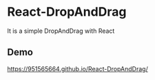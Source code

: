 # React-DropAndDrag
It is a simple DropAndDrag with React

## Demo
https://951565664.github.io/React-DropAndDrag/
